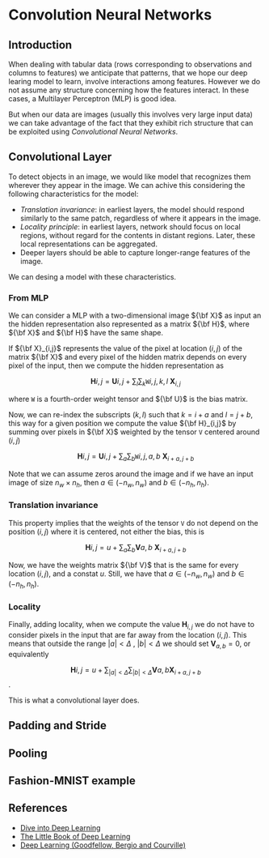 # Convolution Neural Networks

## Introduction

When dealing with tabular data (rows corresponding to observations and columns to features)
we anticipate that patterns, that we hope our deep learing model to learn, involve interactions
among features. However we do not assume any structure concerning how the features interact. 
In these cases, a Multilayer Perceptron (MLP) is good idea.

But when our data are images (usually this involves very large input data) we can take advantage 
of the fact that they exhibit rich structure that can be exploited using 
*Convolutional Neural Networks*.

## Convolutional Layer

To detect objects in an image, we would like model that recognizes them wherever they appear in 
the image. We can achive this considering the following characteristics for the model:

* *Translation invariance*: in earliest layers, the model should respond similarly to the same 
patch, regardless of where it appears in the image.
* *Locality principle*: in earliest layers, network should focus on local regions, without regard 
for the contents in distant regions. Later, these local representations can be aggregated.
* Deeper layers should be able to capture longer-range features of the image.

We can desing a model with these characteristics.

### From MLP

We can consider a MLP with a two-dimensional image ${\bf X}$ as input an the hidden representation 
also represented as a matrix ${\bf H}$, where ${\bf X}$ and ${\bf H}$ have the same shape.

If ${\bf X}_{i,j}$ represents the value of the pixel at location $(i,j)$ of the matrix ${\bf X}$
and every pixel of the hidden matrix depends on every pixel of the input, then we compute the 
hidden representation as

$$\mathbf{H}{i,j} = \mathbf{U}{i,j} + \sum_{l} \sum_{k} \mathtt{W}{i,j,k,l} \ \mathbf{X}_{i,j}$$

where $\mathtt{W}$ is a fourth-order weight tensor and ${\bf U}$ is the bias matrix.

Now, we can re-index the subscripts $(k,l)$ such that $k=i+a$ and $l=j+b$, this way for a given 
position we compute the value ${\bf H}_{i,j}$ by summing over pixels in ${\bf X}$ weighted by the 
tensor $\mathtt{V}$ centered around $(i,j)$

$$\mathbf{H}{i,j} = \mathbf{U}{i,j} + \sum_{a} \sum_{b} \mathtt{W}{i,j,a,b} \ \mathbf{X}_{i+a,j+b}$$

Note that we can assume zeros around the image and if we have an input image of size $n_w \times n_h$, 
then $a \in (-n_w, n_w)$ and $b \in (-n_h, n_h)$. 

### Translation invariance

This property implies that the weights of the tensor $\mathtt{V}$ do not depend on the position $(i,j)$ 
where it is centered, not either the bias, this is

$$\mathbf{H}{i,j} = u + \sum_{a} \sum_{b} \mathbf{V}{a,b} \ \mathbf{X}_{i+a,j+b}$$

Now, we have the weights matrix ${\bf V}$ that is the same for every location $(i,j)$, and a constat $u$. 
Still, we have that $a \in (-n_w, n_w)$ and $b \in (-n_h, n_h)$.

### Locality

Finally, adding locality, when we compute the value $\mathbf{H}_{i,j}$ we do not have to consider pixels
in the input that are far away from the location $(i,j)$. This means that outside the range 
$|a|<\Delta$ , $|b|<\Delta$ we should set $\mathbf{V}_{a,b}=0$, or equivalently

$$\mathbf{H}{i,j} = u + \sum_{|a|<\Delta} \sum_{|b|<\Delta} \mathbf{V}{a,b} \mathbf{X}_{i+a,j+b}$$.

This is what a convolutional layer does.




## Padding and Stride

## Pooling

## Fashion-MNIST example

## References
* [Dive into Deep Learning](https://d2l.ai/)
* [The Little Book of Deep Learning](https://fleuret.org/public/lbdl.pdf)
* [Deep Learning (Goodfellow, Bergio and Courville)](https://www.deeplearningbook.org/)
